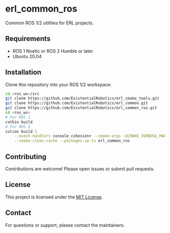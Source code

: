 # erl_common_ros

Common ROS 1/2 utilities for ERL projects.

## Requirements

- ROS 1 Noetic or ROS 2 Humble or later
- Ubuntu 20.04

## Installation

Clone this repository into your ROS 1/2 workspace:

```bash
cd <ros_ws>/src
git clone https://github.com/ExistentialRobotics/erl_cmake_tools.git
git clone https://github.com/ExistentialRobotics/erl_common.git
git clone https://github.com/ExistentialRobotics/erl_common_ros.git
cd <ros_ws>
# For ROS 1
catkin build
# For ROS 2
colcon build \
    --event-handlers console_cohesion+ --cmake-args -DCMAKE_VERBOSE_MAKEFILE=ON \
    --cmake-clean-cache --packages-up-to erl_common_ros
```

## Contributing

Contributions are welcome! Please open issues or submit pull requests.

## License

This project is licensed under the [MIT License](LICENSE).

## Contact

For questions or support, please contact the maintainers.
